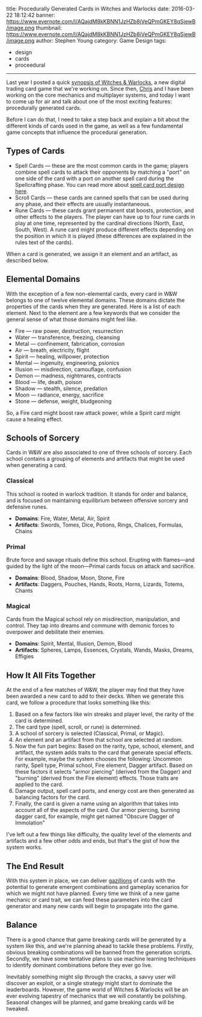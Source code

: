 title: Procedurally Generated Cards in Witches and Warlocks
date: 2016-03-22 18:12:42
banner: https://www.evernote.com/l/AQajdM8kKBNN1JzHZb8jVeQPmGKEY8qSjewB/image.png
thumbnail: https://www.evernote.com/l/AQajdM8kKBNN1JzHZb8jVeQPmGKEY8qSjewB/image.png
author: Stephen Young
category: Game Design
tags:
  - design
  - cards
  - proceedural
---

Last year I posted a quick [synopsis of Witches &amp; Warlocks](https://blog.rockgolem.com/Game-Design/Witches-Warlocks-A-Digital-Trading-Card-Game.html), a new digital trading card game that we're working on.  Since then, [Chris](https://twitter.com/cjsaylor) and I have been working on the core mechanics and multiplayer systems, and today I want to come up for air and talk about one of the most exciting features: procedurally generated cards.

Before I can do that, I need to take a step back and explain a bit about the different kinds of cards used in the game, as well as a few fundamental game concepts that influence the procedural generation.

<!-- more -->

## Types of Cards

* Spell Cards &mdash; these are the most common cards in the game; players combine spell cards to attack their opponents by matching a "port" on one side of the card with a port on another spell card during the Spellcrafting phase.  You can read more about [spell card port design here](https://blog.rockgolem.com/Game-Design/Initial-Card-Designs-and-Evolution-of-Game-Rules.html).
* Scroll Cards &mdash; these cards are canned spells that can be used during any phase, and their effects are usually instantaneous.
* Rune Cards &mdash; these cards grant permanent stat boosts, protection, and other effects to the players.  The player can have up to four rune cards in play at one time, represented by the cardinal directions (North, East, South, West).  A rune card might produce different effects depending on the position in which it is played (these differences are explained in the rules text of the cards).

When a card is generated, we assign it an element and an artifact, as described below.

## Elemental Domains

With the exception of a few non-elemental cards, every card in W&amp;W belongs to one of twelve elemental domains.  These domains dictate the properties of the cards when they are generated.  Here is a list of each element. Next to the element are a few keywords that we consider the general sense of what those domains might feel like.

* Fire &mdash; raw power, destruction, resurrection
* Water &mdash; transference, freezing, cleansing
* Metal &mdash; confinement, fabrication, corrosion
* Air &mdash; breath, electricity, flight
* Spirit &mdash; healing, willpower, protection
* Mental &mdash; ingenuity, engineering, psionics
* Illusion &mdash; misdirection, camouflage, confusion
* Demon &mdash; madness, nightmares, contracts
* Blood &mdash; life, death, poison
* Shadow &mdash; stealth, silence, predation
* Moon &mdash; radiance, energy, sacrifice
* Stone &mdash; defense, weight, bludgeoning

So, a Fire card might boost raw attack power, while a Spirit card might cause a healing effect.

## Schools of Sorcery
Cards in W&amp;W are also associated to one of three schools of sorcery.  Each school contains a grouping of elements and artifacts that might be used when generating a card.

### Classical
This school is rooted in warlock tradition.  It stands for order and balance, and is focused on maintaining equilibrium between offensive sorcery and defensive runes.

* **Domains**: Fire, Water, Metal, Air, Spirit
* **Artifacts**: Swords, Tomes, Dice, Potions, Rings, Chalices, Formulas, Chains

### Primal
Brute force and savage rituals define this school.  Erupting with flames&mdash;and guided by the light of the moon&mdash;Primal cards focus on attack and sacrifice.

* **Domains**: Blood, Shadow, Moon, Stone, Fire
* **Artifacts**: Daggers, Pouches, Hands, Roots, Horns, Lizards, Totems, Chants

### Magical
Cards from the Magical school rely on misdirection, manipulation, and control.  They tap into dreams and commune with demonic forces to overpower and debilitate their enemies.

* **Domains**: Spirit, Mental, Illusion, Demon, Blood
* **Artifacts**: Spheres, Lamps, Essences, Crystals, Wands, Masks, Dreams, Effigies

## How It All Fits Together
At the end of a few matches of W&amp;W, the player may find that they have been awarded a new card to add to their decks.  When we generate this card, we follow a procedure that looks something like this:

1. Based on a few factors like win streaks and player level, the rarity of the card is determined.
2. The card type (spell, scroll, or rune) is determined.
3. A school of sorcery is selected (Classical, Primal, or Magic).
4. An element and an artifact from that school are selected at random.
5. Now the fun part begins:  Based on the rarity, type, school, element, and artifact, the system adds traits to the card that generate special effects.  For example, maybe the system chooses the following: Uncommon rarity, Spell type, Primal school, Fire element, Dagger artifact.  Based on these factors it selects "armor piercing" (derived from the Dagger) and "burning" (derived from the Fire element) effects. Those traits are applied to the card.
6. Damage output, spell card ports, and energy cost are then generated as balancing factors for the card.
7. Finally, the card is given a name using an algorithm that takes into account all of the aspects of the card.  Our armor piercing, burning dagger card, for example, might get named "Obscure Dagger of Immolation"

I've left out a few things like difficulty, the quality level of the elements and artifacts and a few other odds and ends, but that's the gist of how the system works.

## The End Result
With this system in place, we can deliver [gazillions](http://borderlands.wikia.com/wiki/Borderlands_2) of cards with the potential to generate emergent combinations and gameplay scenarios for which we might not have planned.  Every time we think of a new game mechanic or card trait, we can feed these parameters into the card generator and many new cards will begin to propagate into the game.

## Balance
There is a good chance that game breaking cards will be generated by a system like this, and we're planning ahead to tackle these problems.  Firstly, obvious breaking combinations will be banned from the generation scripts.  Secondly, we have some tentative plans to use machine learning techniques to identify dominant combinations before they ever go live.

Inevitably something might slip through the cracks, a savvy user will discover an exploit, or a single strategy might start to dominate the leaderboards.  However, the game world of Witches &amp; Warlocks will be an ever evolving tapestry of mechanics that we will constantly be polishing.  Seasonal changes will be planned, and game breaking cards will be tweaked.

